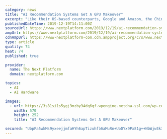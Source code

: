 ```yaml
---
category: news
title: "AI Recommendation Systems Get A GPU Makeover"
excerpt: "Like their US-based counterparts, Google and Amazon, the Chinese Internet giants Baidu and Alibaba rely on GPU acceleration to drive critical parts of their AI-based services. At Nvidia’s GPU Technology Conference in Suzhou, China, co-founder and chief ..."
publishedDateTime: 2019-12-19T14:11:00Z
sourceUrl: https://www.nextplatform.com/2019/12/19/ai-recommendation-systems-get-a-gpu-makeover/
ampUrl: https://www.nextplatform.com/2019/12/19/ai-recommendation-systems-get-a-gpu-makeover/amp/
cdnAmpUrl: https://www-nextplatform-com.cdn.ampproject.org/c/s/www.nextplatform.com/2019/12/19/ai-recommendation-systems-get-a-gpu-makeover/amp/
type: article
quality: 74
heat: 74
published: true

provider:
  name: The Next Platform
  domain: nextplatform.com

topics:
  - AI
  - AI Hardware

images:
  - url: https://3s81si1s5ygj3mzby34dq6qf-wpengine.netdna-ssl.com/wp-content/uploads/2018/04/nvidia-tesla-volta-v100.jpg
    width: 570
    height: 252
    title: "AI Recommendation Systems Get A GPU Makeover"

secured: "UbpFa5wkMs9yxeejjmfaHYh6apTizuhfb6aMuRn+UoDYx9Px81g++NbWjw3k3MLZTt8TQK+kq7s3ucJbxJN5Uhkaa9C6/72g948qZ0xpiGpjviERKW8hChI8QHO778HLgjvWFI1rNL2zJPJQ7E+YVabRBlhS5MCPhYrnwtlT6pLXlFLKIIjUoMRrK2RSKvawvSZfJDNPOmRrpPd29Xbxxpd8n8zxJp37XMVnTNHOJe29stpYq5UvRXSQgwQCWE1i0tkDZpfzwpmbSlK9cAINHA==;jFaXHjMdIFVHS+xv5ZgeYA=="
---
```


